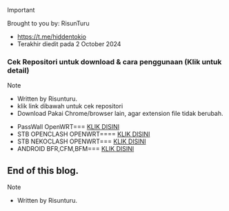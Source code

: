 > [!IMPORTANT]
> Brought to you by: RisunTuru
> - https://t.me/hiddentokio
> - Terakhir diedit pada 2 October 2024

### Cek Repositori untuk download & cara penggunaan (Klik untuk detail)
> [!NOTE]
> - Written by Risunturu.
> - klik link dibawah untuk cek repositori
> - Download Pakai Chrome/browser lain, agar extension file tidak berubah.
- PassWall OpenWRT=== [KLIK DISINI](https://github.com/risunCode/RISUN_Config_OWRT/tree/main/Config-PassWall)
- STB OPENCLASH OPENWRT==== [KLIK DISINI](https://github.com/risunCode/RISUN_Config_OWRT/tree/main/Config-OpenClash-Meta)
- STB NEKOCLASH OPENWRT=== [KLIK DISINI](https://github.com/risunCode/RISUN_Config_OWRT/tree/main/Config-Clash-Mihomo-Linux)
- ANDROID BFR,CFM,BFM=== [KLIK DISINI](https://github.com/risunCode/RISUN_Config_OWRT/tree/main/Config-Clash-Mihomo-Android)

## End of this blog.
> [!NOTE]
> - Written by Risunturu.
